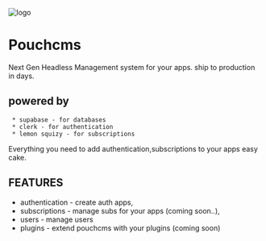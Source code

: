 ![logo](https://pouchcms.top/icon.png)
# Pouchcms
 Next Gen Headless Management system for your apps.
  ship to production in days.
  ## powered by
     * supabase - for databases
     * clerk - for authentication
     * lemon squizy - for subscriptions

Everything you need to add authentication,subscriptions to your apps easy cake.
## FEATURES 
 * authentication - create auth apps,
 * subscriptions - manage subs for your apps (coming soon..),
 * users - manage users
 * plugins - extend pouchcms with your plugins (coming soon)
